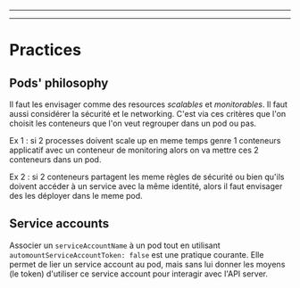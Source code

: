 
-------------------------
-------------------------
# Practices

## Pods' philosophy

Il faut les envisager comme des resources _scalables_ et _monitorables_. Il faut aussi considérer la sécurité et le networking. C'est via ces critères que l'on choisit les conteneurs que l'on veut regrouper dans un pod ou pas. 

Ex 1 : si 2 processes doivent scale up en meme temps genre 1 conteneurs applicatif avec un conteneur de monitoring alors on va mettre ces 2 conteneurs dans un pod. 

Ex 2 : si 2 conteneurs partagent les meme règles de sécurité ou bien qu'ils doivent accéder à un service avec la même identité, alors il faut envisager des les déployer dans le meme pod.

## Service accounts

Associer un `serviceAccountName` à un pod tout en utilisant `automountServiceAccountToken: false` est une pratique courante. Elle permet de lier un service account au pod, mais sans lui donner les moyens (le token) d'utiliser ce service account pour interagir avec l'API server.
